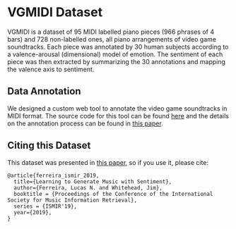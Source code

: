 # VGMIDI Dataset

VGMIDI is a dataset of 95 MIDI labelled piano pieces (966 phrases of 4 bars) and 728 non-labelled ones, all
piano arrangements of video game soundtracks. Each piece was annotated by 30 human subjects according to a
valence-arousal (dimensional) model of emotion. The sentiment of each piece was then extracted by summarizing
the 30 annotations and mapping the valence axis to sentiment.

## Data Annotation

We designed a custom web tool to annotate the video game soundtracks in MIDI format. The source code for this tool
can be found [here](https://github.com/lucasnfe/adl-music-annotation) and the details on the annotation process can be found in [this paper](http://www.lucasnferreira.com/papers/2019/ismir-learning.pdf).

## Citing this Dataset

This dataset was presented in [this paper](http://www.lucasnferreira.com/papers/2019/ismir-learning.pdf), so if you use it, please cite:

```
@article{ferreira_ismir_2019,
  title={Learning to Generate Music with Sentiment},
  author={Ferreira, Lucas N. and Whitehead, Jim},
  booktitle = {Proceedings of the Conference of the International Society for Music Information Retrieval},
  series = {ISMIR'19},
  year={2019},
}
```
